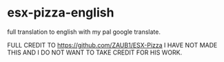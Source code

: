 # esx-pizza-english
full translation to english with my pal google translate. 

FULL CREDIT TO https://github.com/ZAUB1/ESX-Pizza I HAVE NOT MADE THIS AND I DO NOT WANT TO TAKE CREDIT FOR HIS WORK.
